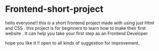 # Frontend-short-project
hello everyone!!
this is a short frontend project made with using just Html and CSS . 
this project is for beginners to learn how to make their first website . It can help you take your first step as an Frontend Developer

hope you like it !!
open to all kinds of suggestion for improvement.
